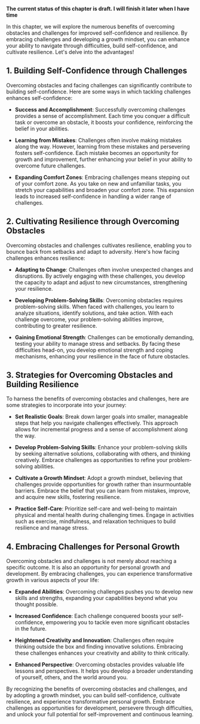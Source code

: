 **The current status of this chapter is draft. I will finish it later when I have time**

In this chapter, we will explore the numerous benefits of overcoming obstacles and challenges for improved self-confidence and resilience. By embracing challenges and developing a growth mindset, you can enhance your ability to navigate through difficulties, build self-confidence, and cultivate resilience. Let's delve into the advantages!

**1. Building Self-Confidence through Challenges**
--------------------------------------------------

Overcoming obstacles and facing challenges can significantly contribute to building self-confidence. Here are some ways in which tackling challenges enhances self-confidence:

* **Success and Accomplishment**: Successfully overcoming challenges provides a sense of accomplishment. Each time you conquer a difficult task or overcome an obstacle, it boosts your confidence, reinforcing the belief in your abilities.

* **Learning from Mistakes**: Challenges often involve making mistakes along the way. However, learning from these mistakes and persevering fosters self-confidence. Each mistake becomes an opportunity for growth and improvement, further enhancing your belief in your ability to overcome future challenges.

* **Expanding Comfort Zones**: Embracing challenges means stepping out of your comfort zone. As you take on new and unfamiliar tasks, you stretch your capabilities and broaden your comfort zone. This expansion leads to increased self-confidence in handling a wider range of challenges.

**2. Cultivating Resilience through Overcoming Obstacles**
----------------------------------------------------------

Overcoming obstacles and challenges cultivates resilience, enabling you to bounce back from setbacks and adapt to adversity. Here's how facing challenges enhances resilience:

* **Adapting to Change**: Challenges often involve unexpected changes and disruptions. By actively engaging with these challenges, you develop the capacity to adapt and adjust to new circumstances, strengthening your resilience.

* **Developing Problem-Solving Skills**: Overcoming obstacles requires problem-solving skills. When faced with challenges, you learn to analyze situations, identify solutions, and take action. With each challenge overcome, your problem-solving abilities improve, contributing to greater resilience.

* **Gaining Emotional Strength**: Challenges can be emotionally demanding, testing your ability to manage stress and setbacks. By facing these difficulties head-on, you develop emotional strength and coping mechanisms, enhancing your resilience in the face of future obstacles.

**3. Strategies for Overcoming Obstacles and Building Resilience**
------------------------------------------------------------------

To harness the benefits of overcoming obstacles and challenges, here are some strategies to incorporate into your journey:

* **Set Realistic Goals**: Break down larger goals into smaller, manageable steps that help you navigate challenges effectively. This approach allows for incremental progress and a sense of accomplishment along the way.

* **Develop Problem-Solving Skills**: Enhance your problem-solving skills by seeking alternative solutions, collaborating with others, and thinking creatively. Embrace challenges as opportunities to refine your problem-solving abilities.

* **Cultivate a Growth Mindset**: Adopt a growth mindset, believing that challenges provide opportunities for growth rather than insurmountable barriers. Embrace the belief that you can learn from mistakes, improve, and acquire new skills, fostering resilience.

* **Practice Self-Care**: Prioritize self-care and well-being to maintain physical and mental health during challenging times. Engage in activities such as exercise, mindfulness, and relaxation techniques to build resilience and manage stress.

**4. Embracing Challenges for Personal Growth**
-----------------------------------------------

Overcoming obstacles and challenges is not merely about reaching a specific outcome. It is also an opportunity for personal growth and development. By embracing challenges, you can experience transformative growth in various aspects of your life:

* **Expanded Abilities**: Overcoming challenges pushes you to develop new skills and strengths, expanding your capabilities beyond what you thought possible.

* **Increased Confidence**: Each challenge conquered boosts your self-confidence, empowering you to tackle even more significant obstacles in the future.

* **Heightened Creativity and Innovation**: Challenges often require thinking outside the box and finding innovative solutions. Embracing these challenges enhances your creativity and ability to think critically.

* **Enhanced Perspective**: Overcoming obstacles provides valuable life lessons and perspectives. It helps you develop a broader understanding of yourself, others, and the world around you.

By recognizing the benefits of overcoming obstacles and challenges, and by adopting a growth mindset, you can build self-confidence, cultivate resilience, and experience transformative personal growth. Embrace challenges as opportunities for development, persevere through difficulties, and unlock your full potential for self-improvement and continuous learning.
